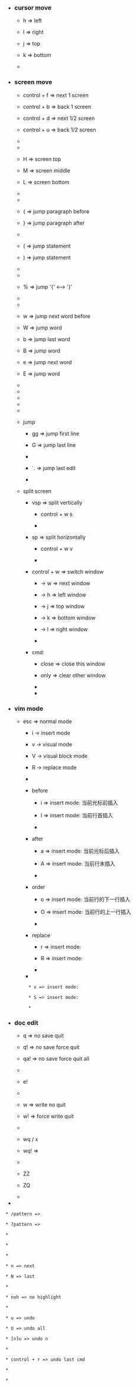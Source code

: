 * ### cursor move

    * h => left
    
    * l => right
    
    * j => top
    
    * k => bottom
    
    * 
    
* ### screen move

    * control + f => next 1 screen
    
    * control + b => back 1 screen
    
    * control + d => next 1/2 screen
    
    * control + u => back 1/2 screen
    
    * 

    * 
    
    * H => screen top
    
    * M => screen middle
    
    * L => screen bottom
    
    * 

    * 
    
    * { => jump paragraph before
    
    * } => jump paragraph after
    
    * 
    
    * ( => jump statement 
    
    * ) => jump statement
    
    * 

    * 
    
    * % => jump '{' <--> '}'

    * 
     
    * 
     
    * w => jump next word before
     
    * W => jump word
     
    * b => jump last word
     
    * B => jump word 
     
    * e => jump next word 
    
    * E => jump word
    
    * 
    
    * 
    
    * 
    
    * 
    
    * 

    * jump
    
        * gg => jump first line
        
        * G => jump last line
        
        * 
        
        * `. => jump last edit
        
        *
        
    * split screen 
    
        * vsp => split vertically
        
            * control + w s
            
            *
        
        * sp => split horizontally
        
            * control + w v
        
            *
            
        * control + w => switch window
        
            * -> w => next window
            
            * -> h => left window
            
            * -> j => top window
            
            * -> k => bottom window
            
            * -> l => right window
            
            * 
            
        * cmd: 
        
            * close => close this window
            
            * only => clear other window
            
            * 
            
            * 
    
* ### vim mode

    * esc => normal mode

        * i -> insert mode
        
        * v -> visual mode
        
        * V -> visual block mode
        
        * R -> replace mode
        
        * 

        * before
        
            * i => insert mode: 当前光标前插入  
            
            * I => insert mode: 当前行首插入
            
            * 
            
        * after
         
            * a => insert mode: 当前光标后插入
             
            * A => insert mode: 当前行末插入
             
            * 
            
        * order
         
            * o => insert mode: 当前行的下一行插入
             
            * O => insert mode: 当前行的上一行插入
             
            * 

        * replace
         
            * r => insert mode: 
             
            * R => insert mode: 
             
            * 
            
        * 
         
            * s => insert mode: 
             
            * S => insert mode: 
            
            * 
   

* ### doc edit

    * q => no save quit

    * q! => no save force quit

    * qa! => no save force quit all

    * 
    
    * e!
    
    * 
    
    * w => write no quit
    
    * w! => force write quit
    
    * 
    
    * wq / x
    
    * wq! => 
    
    * 
    
    * ZZ
    
    * ZQ
    
    * 

* 

    * /pattern =>
    
    * ?pattern =>
    
    * 
    
    * 
    
    * 

    * n => next
    
    * N => last 
    
    * 
    
    * noh => no highlight
    
    * 
    
    * u => undo
    
    * U => undo all
    
    * [n]u => undo n
     
    * 
    
    * control + r => undo last cmd
    
    *  
    
    * 




















































































    